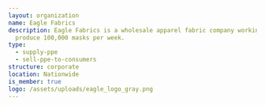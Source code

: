 ```yaml
---
layout: organization
name: Eagle Fabrics
description: Eagle Fabrics is a wholesale apparel fabric company working to
  produce 100,000 masks per week.
type:
  - supply-ppe
  - sell-ppe-to-consumers
structure: corporate
location: Nationwide
is_member: true
logo: /assets/uploads/eagle_logo_gray.png
---
```


